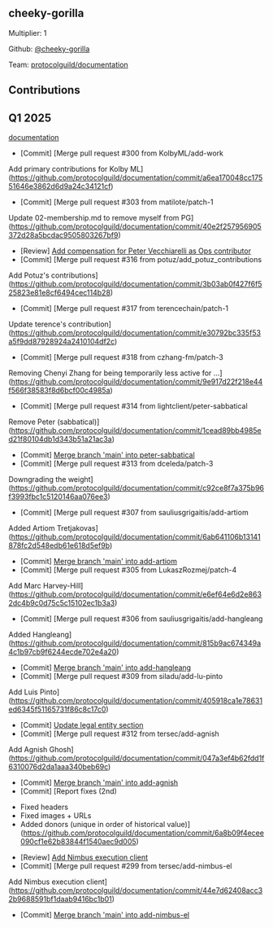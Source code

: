 ## cheeky-gorilla
Multiplier: 1

Github: [@cheeky-gorilla](https://github.com/cheeky-gorilla)

Team: [protocolguild/documentation](https://github.com/protocolguild/documentation)

## Contributions
## Q1 2025

[documentation](https://github.com/protocolguild/documentation)
* [Commit] [Merge pull request #300 from KolbyML/add-work

Add primary contributions for Kolby ML](https://github.com/protocolguild/documentation/commit/a6ea170048cc17551646e3862d6d9a24c34121cf)
* [Commit] [Merge pull request #303 from matilote/patch-1

Update 02-membership.md to remove myself from PG](https://github.com/protocolguild/documentation/commit/40e2f257956905372d28a5bcdac9505803267bf9)
* [Review] [Add compensation for Peter Vecchiarelli as Ops contributor](https://github.com/protocolguild/documentation/pull/311#pullrequestreview-2566662024)
* [Commit] [Merge pull request #316 from potuz/add_potuz_contributions

Add Potuz's contributions](https://github.com/protocolguild/documentation/commit/3b03ab0f427f6f525823e81e8cf6494cec114b28)
* [Commit] [Merge pull request #317 from terencechain/patch-1

Update terence's contribution](https://github.com/protocolguild/documentation/commit/e30792bc335f53a5f9dd87928924a2410104df2c)
* [Commit] [Merge pull request #318 from czhang-fm/patch-3

Removing Chenyi Zhang for being temporarily less active for …](https://github.com/protocolguild/documentation/commit/9e917d22f218e44f566f38583f8d6bcf00c4985a)
* [Commit] [Merge pull request #314 from lightclient/peter-sabbatical

Remove Peter (sabbatical)](https://github.com/protocolguild/documentation/commit/1cead89bb4985ed21f80104db1d343b51a21ac3a)
* [Commit] [Merge branch 'main' into peter-sabbatical](https://github.com/protocolguild/documentation/commit/115ba8419b2e4c222057406a96eacb02c5af495c)
* [Commit] [Merge pull request #313 from dceleda/patch-3

Downgrading the weight](https://github.com/protocolguild/documentation/commit/c92ce8f7a375b96f3993fbc1c5120146aa076ee3)
* [Commit] [Merge pull request #307 from sauliusgrigaitis/add-artiom

Added Artiom Tretjakovas](https://github.com/protocolguild/documentation/commit/6ab641106b13141878fc2d548edb61e618d5ef9b)
* [Commit] [Merge branch 'main' into add-artiom](https://github.com/protocolguild/documentation/commit/7b311c75ac45e28a5c32e8496039c7aa29a469b1)
* [Commit] [Merge pull request #305 from LukaszRozmej/patch-4

Add Marc Harvey-Hill](https://github.com/protocolguild/documentation/commit/e6ef64e6d2e8632dc4b9c0d75c5c15102ec1b3a3)
* [Commit] [Merge pull request #306 from sauliusgrigaitis/add-hangleang

Added Hangleang](https://github.com/protocolguild/documentation/commit/815b9ac674349a4c1b97cb9f6244ecde702e4a20)
* [Commit] [Merge branch 'main' into add-hangleang](https://github.com/protocolguild/documentation/commit/cdaa88e55c49de2a705484430aed7000c5767d87)
* [Commit] [Merge pull request #309 from siladu/add-lu-pinto

Add Luis Pinto](https://github.com/protocolguild/documentation/commit/405918ca1e78631ed6345f51165731f86c8c17c0)
* [Commit] [Update legal entity section](https://github.com/protocolguild/documentation/commit/57fce4ae5cafdf0a81ab241b625b5b731b501965)
* [Commit] [Merge pull request #312 from tersec/add-agnish

Add Agnish Ghosh](https://github.com/protocolguild/documentation/commit/047a3ef4b62fdd1f6310076d2da1aaa340beb69c)
* [Commit] [Merge branch 'main' into add-agnish](https://github.com/protocolguild/documentation/commit/4252bc9b76347108ed45fcd18066bd6351a2890b)
* [Commit] [Report fixes (2nd)

- Fixed headers
- Fixed images + URLs
- Added donors (unique in order of historical value)](https://github.com/protocolguild/documentation/commit/6a8b09f4ecee090cf1e62b83844f1540aec9d005)
* [Review] [Add Nimbus execution client](https://github.com/protocolguild/documentation/pull/299#pullrequestreview-2609370065)
* [Commit] [Merge pull request #299 from tersec/add-nimbus-el

Add Nimbus execution client](https://github.com/protocolguild/documentation/commit/44e7d62408acc32b9688591bf1daab9416bc1b01)
* [Commit] [Merge branch 'main' into add-nimbus-el](https://github.com/protocolguild/documentation/commit/9f24ec96a00470c9cad74ca2c86bcf70835e9c87)
